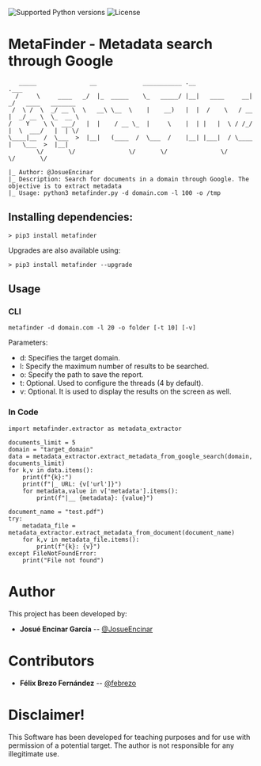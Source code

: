 ![Supported Python versions](https://img.shields.io/badge/python-3.6+-blue.svg?style=flat-square&logo=python)
![License](https://img.shields.io/badge/license-GNU-green.svg?style=flat-square&logo=gnu)

# **MetaFinder - Metadata search through Google**

```
   _____               __             ___________ .__               .___                   
  /     \     ____   _/  |_  _____    \_   _____/ |__|   ____     __| _/   ____   _______  
 /  \ /  \  _/ __ \  \   __\ \__  \    |    __)   |  |  /    \   / __ |  _/ __ \  \_  __ \ 
/    Y    \ \  ___/   |  |    / __ \_  |     \    |  | |   |  \ / /_/ |  \  ___/   |  | \/ 
\____|__  /  \___  >  |__|   (____  /  \___  /    |__| |___|  / \____ |   \___  >  |__|    
        \/       \/               \/       \/               \/       \/       \/          
        
|_ Author: @JosueEncinar
|_ Description: Search for documents in a domain through Google. The objective is to extract metadata
|_ Usage: python3 metafinder.py -d domain.com -l 100 -o /tmp

```

## Installing dependencies:

```
> pip3 install metafinder
```

Upgrades are also available using:

```
> pip3 install metafinder --upgrade
```

## Usage 

### CLI
```
metafinder -d domain.com -l 20 -o folder [-t 10] [-v] 
```

Parameters:
* d: Specifies the target domain.
* l: Specify the maximum number of results to be searched.
* o: Specify the path to save the report.
* t: Optional. Used to configure the threads (4 by default).
* v: Optional. It is used to display the results on the screen as well.

### In Code
```
import metafinder.extractor as metadata_extractor

documents_limit = 5
domain = "target_domain"
data = metadata_extractor.extract_metadata_from_google_search(domain, documents_limit)
for k,v in data.items():
    print(f"{k}:")
    print(f"|_ URL: {v['url']}")
    for metadata,value in v['metadata'].items():
        print(f"|__ {metadata}: {value}")

document_name = "test.pdf")
try:
    metadata_file = metadata_extractor.extract_metadata_from_document(document_name)
    for k,v in metadata_file.items():
        print(f"{k}: {v}")
except FileNotFoundError:
    print("File not found")
```
# Author

This project has been developed by:

* **Josué Encinar García** -- [@JosueEncinar](https://twitter.com/JosueEncinar)


# Contributors


* **Félix Brezo Fernández** -- [@febrezo](https://twitter.com/febrezo)


# Disclaimer!

This Software has been developed for teaching purposes and for use with permission of a potential target. The author is not responsible for any illegitimate use.
